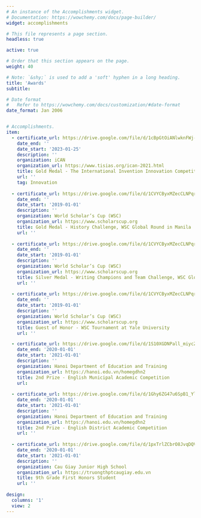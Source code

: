 ```yaml
---
# An instance of the Accomplishments widget.
# Documentation: https://wowchemy.com/docs/page-builder/
widget: accomplishments

# This file represents a page section.
headless: true

active: true

# Order that this section appears on the page.
weight: 40

# Note: `&shy;` is used to add a 'soft' hyphen in a long heading.
title: 'Awards'
subtitle:

# Date format
#   Refer to https://wowchemy.com/docs/customization/#date-format
date_format: Jan 2006


# Accomplishments.
item:
  - certificate_url: https://drive.google.com/file/d/1cBpGtOiANlwknFWj-790zKqMbCM4FTe0/view?usp=sharing
    date_end: ''
    date_start: '2023-01-25'
    description: ''
    organization: iCAN
    organization_url: https://www.tisias.org/ican-2021.html
    title: Gold Medal - The International Invention Innovation Competition in Canada
    url: ''
    tag: Innovation
    
  - certificate_url: https://drive.google.com/file/d/1CVYCByxMZecCLNPqrB27tcr6Djh6cfha/view?usp=sharing
    date_end: ''
    date_start: '2019-01-01'
    description: ''
    organization: World Scholar’s Cup (WSC)
    organization_url: https://www.scholarscup.org
    title: Gold Medal - History Challenge, WSC Global Round in Manila
    url: ''
    
  - certificate_url: https://drive.google.com/file/d/1CVYCByxMZecCLNPqrB27tcr6Djh6cfha/view?usp=sharing
    date_end: ''
    date_start: '2019-01-01'
    description: ''
    organization: World Scholar’s Cup (WSC)
    organization_url: https://www.scholarscup.org
    title: Silver Medal - Writing Champions and Team Challenge, WSC Global Round in Manila
    url: ''
  
  - certificate_url: https://drive.google.com/file/d/1CVYCByxMZecCLNPqrB27tcr6Djh6cfha/view?usp=sharing
    date_end: ''
    date_start: '2019-01-01'
    description: ''
    organization: World Scholar’s Cup (WSC)
    organization_url: https://www.scholarscup.org
    title: Guest of Honor - WSC Tournament at Yale University
    url: ''

  - certificate_url: https://drive.google.com/file/d/1S10XGDNPall_miycZJlmYnIL3mOS2Tph/view?usp=sharing
    date_end: '2020-01-01'
    date_start: '2021-01-01'
    description: ''
    organization: Hanoi Department of Education and Training
    organization_url: https://hanoi.edu.vn/homegdhn2
    title: 2nd Prize - English Municipal Academic Competition
    url: 
    
  - certificate_url: https://drive.google.com/file/d/1Ghy6ZG47u6SpB1_YlWuG5hviuIsFlRZ2/view?usp=sharing
    date_end: '2020-01-01'
    date_start: '2021-01-01'
    description: ''
    organization: Hanoi Department of Education and Training
    organization_url: https://hanoi.edu.vn/homegdhn2
    title: 2nd Prize - English District Academic Competition
    url: ''
    
  - certificate_url: https://drive.google.com/file/d/1pxTrlZCbrO8JvqDQVyzlk2ua2Utvm25b/view?usp=sharing
    date_end: '2020-01-01'
    date_start: '2021-01-01'
    description: ''
    organization: Cau Giay Junior High School
    organization_url: https://truongthptcaugiay.edu.vn
    title: 9th Grade First Honors Student
    url: ''
      
design:
  columns: '1'
  view: 2
---
```

